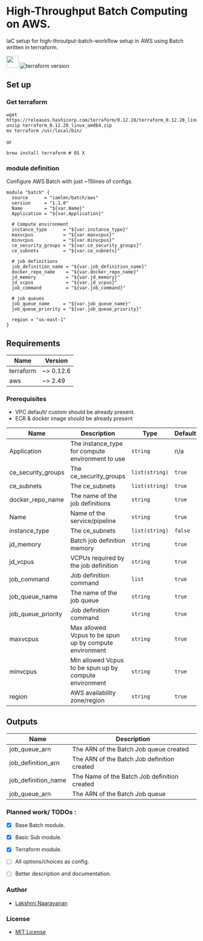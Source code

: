 # High-Throughput Batch Computing on AWS.
IaC setup for high-throutput-batch-workflow setup in AWS using Batch written in terrraform.

<img src="https://logodix.com/logo/1686050.png" height="32" width="32"> ![terraform version](https://img.shields.io/badge/terraform-v0.12.28-purple)

## Set up
### Get terraform
```shell
wget https://releases.hashicorp.com/terraform/0.12.28/terraform_0.12.28_linux_amd64.zip
unzip terraform_0.12.28_linux_amd64.zip
mv terraform /usr/local/bin/
```
or 
```shell
brew install terraform # OS X 
```

### module definition
Configure AWS Batch with just ~15lines of configs.
```
module "batch" {
  source      = "iamlmn/batch/aws"
  version     = "1.1.0"
  Name        = "${var.Name}"
  Application = "${var.Application}"

  # Compute environment
  instance_type      = "${var.instance_type}"
  maxvcpus           = "${var.maxvcpus}"
  minvcpus           = "${var.minvcpus}"
  ce_security_groups = "${var.ce_security_groups}"
  ce_subnets         = "${var.ce_subnets}"

  # job definitions
  job_definition_name = "${var.job_definition_name}"
  docker_repo_name    = "${var.docker_repo_name}"
  jd_memory           = "${var.jd_memory}"
  jd_vcpus            = "${var.jd_vcpus}"
  job_command         = "${var.job_command}"

  # job queues
  job_queue_name     = "${var.job_queue_name}"
  job_queue_priority = "${var.job_queue_priority}"

  region = "us-east-1"
}
```

## Requirements

| Name | Version |
|------|---------|
| terraform | ~> 0.12.6 |
| aws | ~> 2.49 |

### Prerequisites
 - VPC default/ custom should be already present.
 - ECR & docker image should be already present


| Name | Description | Type | Default | Required |
|------|-------------|------|---------|:--------:|
| Application | The instance_type for compute environment to use | `string` | n/a | yes |
| ce_security_groups | The ce_security_groups | `list(string)` | `true` | yes |
| ce_subnets | The ce_subnets | `list(string)` | `true` | yes |
| docker_repo_name | The name of the job definitions | `string` | `true` | yes |
| Name | Name of the service/pipeline | `string` | `true` | yes |
| instance_type | The ce_subnets | `list(string)` | `false` | no |
| jd_memory | Batch job definition memory | `string` | `true` | no |
| jd_vcpus | VCPUs required by the job definition | `string` | `true` | no |
| job_command | Job definition command | `list` | `true` | no |
| job_queue_name | The name of the job queue | `string` | `true` | no |
| job_queue_priority | Job definition command | `string` | `true` | no |
| maxvcpus | Max allowed Vcpus to be spun up by compute environment | `string` | `true` | no |
| minvcpus | Min allowed Vcpus to be spun up by compute environment | `string` | `true` | no |
| region | AWS availability zone/region | `string` | `true` | no |


## Outputs

| Name | Description |
|------|-------------|
| job_queue_arn | The ARN of the Batch Job queue created |
| job_definition_arn | The ARN of the Batch Job definition created |
| job_definition_name | The Name of the Batch Job definition created |
| job_queue_arn | The ARN of the Batch Job queue |

### Planned work/ TODOs : 
 - [x] Base Batch module. 
 - [x] Basic Sub module.
 - [x] Terraform module.
 - [ ] All options/choices as config.
 - [ ] Better description and documentation.


### Author
 - [Lakshmi Naarayanan](https://github.com/iamlmn) 

### License
- [MIT License](https://github.com/iamlmn/terraform-aws-batch/blob/master/LICENSE)